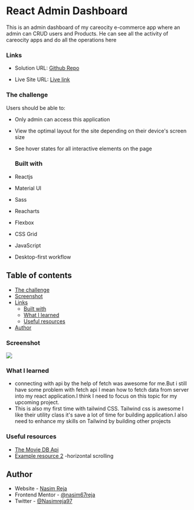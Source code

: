 # React Admin Dashboard

This is an admin dashboard of my careocity e-commerce app where an admin can CRUD users and Products. He can see all the activity of careocity apps and do all the operations here

### Links

- Solution URL: [Github Repo](https://github.com/nasim67reja/careocity-dashboard)

- Live Site URL: [Live link](https://nasim67reja.github.io/careocity-dashboard/)

### The challenge

Users should be able to:

- Only admin can access this application
- View the optimal layout for the site depending on their device's screen size
- See hover states for all interactive elements on the page

  ### Built with

- Reactjs
- Material UI
- Sass
- Reacharts
- Flexbox
- CSS Grid
- JavaScript
- Desktop-first workflow

## Table of contents

- [The challenge](#the-challenge)
- [Screenshot](#screenshot)
- [Links](#links)
  - [Built with](#built-with)
  - [What I learned](#what-i-learned)
  - [Useful resources](#useful-resources)
- [Author](#author)

### Screenshot

![](images/Screenshot.png)

### What I learned

- connecting with api by the help of fetch was awesome for me.But i still have some problem with fetch api I mean how to fetch data from server into my react application.I think I need to focus on this topic for my upcoming project.
- This is also my first time with tailwind CSS. Tailwind css is awesome I like their utility class it's save a lot of time for building application.I also need to enhance my skills on Tailwind by building other projects

### Useful resources

- [The Movie DB Api](https://www.themoviedb.org/documentation/api)
- [Example resource 2](https://css-tricks.com/pure-css-horizontal-scrolling/) -horizontal scrolling

## Author

- Website - [Nasim Reja](https://www.your-site.com)
- Frontend Mentor - [@nasim67reja](https://www.frontendmentor.io/profile/@nasim67reja)
- Twitter - [@Nasimreja97](https://www.twitter.com/@Nasimreja97)

